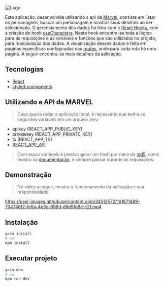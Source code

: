 ![Logo](src/assets/images/marvel-logo-4-1.png)

Esta aplicação, desenvolvida utilizando a api da [Marvel](https://developer.marvel.com/documentation/getting_started), consiste em listar os personagens, buscar um personagem e mostrar seus detalhes ao ser selecionado. O gerenciamento dos dados foi feito com o [React Hooks](https://pt-br.reactjs.org/docs/hooks-intro.html), com a criação do hook [useCharacters](src/hooks/useCharacters.tsx). Neste hook encontra-se toda a lógica para as requisições e as variáveis e funções que são utilizadas no projeto, para manipulação dos dados. A visualização desses dados é feita em páginas especifícas configuradas nas [routes](src/routes/index.tsx), onde para cada rota há uma página. A seguir encontra-se mais detalhes da aplicação.

## Tecnologias
 - [React](https://reactjs.org)
 - [styled-components](https://styled-components.com/)

## Utilizando a API da MARVEL

> Caso queira rodar a aplicação local, é necessário que tenha as seguintes variáveis em um arquivo .env: 
  - apikey (REACT_APP_PUBLIC_KEY)
  - privatekey (REACT_APP_PRIVATE_KEY)
  - ts (REACT_APP_TS)
  - [REACT_APP_API](https://gateway.marvel.com:443/v1/public)
> Com essas variáveis é preciso gerar um hash por meio do [md5](https://fiodevida.com/o-que-e-md5-algoritmo-md5-message-digest/), como mostra na [documentação](https://developer.marvel.com/documentation/authorization), e sempre passar durante as requisições.

## Demonstração

> No vídeo a seguir, mostra o funcionamento da aplicação e sua responsividade.

https://user-images.githubusercontent.com/34512572/161671489-704748f2-fe9a-4e3c-899d-d9d51e8c1c2f.mp4


## Instalação
```bash
yarn install
# ou
npm install
```

## Executar projeto
```bash
yarn dev
# ou
npm run dev
```
